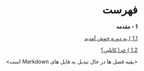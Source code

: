 <div dir="rtl">

# فهرست

**1 - مقدمه**

[1.1 ) به دوره خوش آمدید](https://github.com/KotlinFarsi/OpenSourceTutorials-Introduction/tree/master/src/welcome-to-the-course/README.md)

[1.2 ) چرا کاتلین؟](https://github.com/KotlinFarsi/OpenSourceTutorials-Introduction/tree/master/src/why-kotlin/README.md)

<بقیه فصل ها در حال تبدیل به فایل های Markdown است>